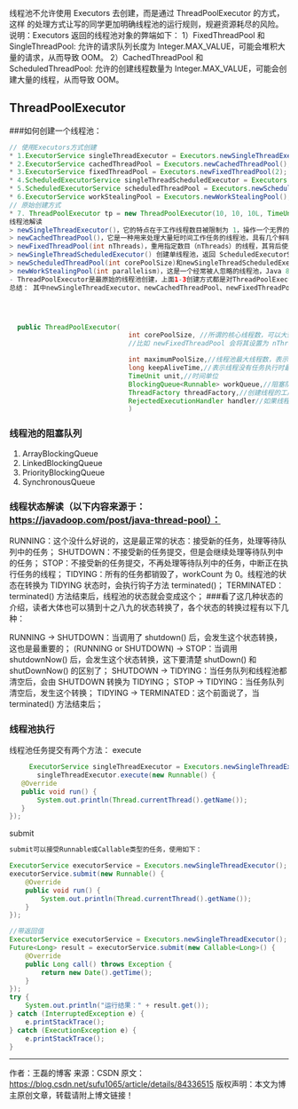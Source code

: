 线程池不允许使用 Executors 去创建，而是通过 ThreadPoolExecutor 的方式，这样
的处理方式让写的同学更加明确线程池的运行规则，规避资源耗尽的风险。
说明：Executors 返回的线程池对象的弊端如下：
1）FixedThreadPool 和 SingleThreadPool:
允许的请求队列长度为 Integer.MAX_VALUE，可能会堆积大量的请求，从而导致 OOM。
 2）CachedThreadPool 和 ScheduledThreadPool:
允许的创建线程数量为 Integer.MAX_VALUE，可能会创建大量的线程，从而导致 OOM。

## ThreadPoolExecutor
###如何创建一个线程池：

```java
// 使用Executors方式创建
* 1.ExecutorService singleThreadExecutor = Executors.newSingleThreadExecutor();
* 2.ExecutorService cachedThreadPool = Executors.newCachedThreadPool();
* 3.ExecutorService fixedThreadPool = Executors.newFixedThreadPool(2);
* 4.ScheduledExecutorService singleThreadScheduledExecutor = Executors.newSingleThreadScheduledExecutor();
* 5.ScheduledExecutorService scheduledThreadPool = Executors.newScheduledThreadPool(2);
* 6.ExecutorService workStealingPool = Executors.newWorkStealingPool();
// 原始创建方式
* 7. ThreadPoolExecutor tp = new ThreadPoolExecutor(10, 10, 10L, TimeUnit.SECONDS, new LinkedBlockingQueue<Runnable>());
线程池解读
> newSingleThreadExecutor()，它的特点在于工作线程数目被限制为 1，操作一个无界的工作队列，所以它保证了所有任务的都是被顺序执行，最多会有一个任务处于活动状态，并且不允许使用者改动线程池实例，因此可以避免其改变线程数目。
> newCachedThreadPool()，它是一种用来处理大量短时间工作任务的线程池，具有几个鲜明特点：它会试图缓存线程并重用，当无缓存线程可用时，就会创建新的工作线程；如果线程闲置的时间超过 60 秒，则被终止并移出缓存；长时间闲置时，这种线程池，不会消耗什么资源。其内部使用 SynchronousQueue 作为工作队列。
> newFixedThreadPool(int nThreads)，重用指定数目（nThreads）的线程，其背后使用的是无界的工作队列，任何时候最多有 nThreads 个工作线程是活动的。这意味着，如果任务数量超过了活动队列数目，将在工作队列中等待空闲线程出现；如果有工作线程退出，将会有新的工作线程被创建，以补足指定的数目 nThreads。
> newSingleThreadScheduledExecutor() 创建单线程池，返回 ScheduledExecutorService，可以进行定时或周期性的工作调度。
> newScheduledThreadPool(int corePoolSize)和newSingleThreadScheduledExecutor()类似，创建的是个 ScheduledExecutorService，可以进行定时或周期性的工作调度，区别在于单一工作线程还是多个工作线程。
> newWorkStealingPool(int parallelism)，这是一个经常被人忽略的线程池，Java 8 才加入这个创建方法，其内部会构建ForkJoinPool，利用Work-Stealing算法，并行地处理任务，不保证处理顺序。
- ThreadPoolExecutor是最原始的线程池创建，上面1-3创建方式都是对ThreadPoolExecutor的封装。
总结： 其中newSingleThreadExecutor、newCachedThreadPool、newFixedThreadPool是对ThreadPoolExecutor的封装实现，newSingleThreadScheduledExecutor、newScheduledThreadPool则为ThreadPoolExecutor子类ScheduledThreadPoolExecutor的封装，用于执行延迟任务，newWorkStealingPool则为Java 8新加的方法。




  public ThreadPoolExecutor(
                              int corePoolSize, //所谓的核心线程数，可以大致理解为长期驻留的线程数目（除非设置了 allowCoreThreadTimeOut）。对于不同的线程池，这个值可能会有很大区别，
                              //比如 newFixedThreadPool 会将其设置为 nThreads，而对于 newCachedThreadPool 则是为 0。

                              int maximumPoolSize,//线程池最大线程数，表示在线程池中最多能创建多少个线程。如果当线程池中的数量到达这个数字时，新来的任务会抛出异常。
                              long keepAliveTime,//表示线程没有任务执行时最多能保持多少时间会停止，然后线程池的数目维持在corePoolSize。
                              TimeUnit unit,//时间单位
                              BlockingQueue<Runnable> workQueue,//阻塞队列,用来存储等待执行的任务，如果当前对线程的需求超过了corePoolSize大小，才会放在这里。
                              ThreadFactory threadFactory,//创建线程的工厂
                              RejectedExecutionHandler handler//如果线程池已满（达到maximumPoolSize），新的任务如何处理处理。打印报错日志、抛出异常、存储到Mysql/redis用于后续处理等等，线程池默认也提供了几种处理方式见第5条目
                              )
```
### 线程池的阻塞队列
1. ArrayBlockingQueue
2. LinkedBlockingQueue
3. PriorityBlockingQueue
4. SynchronousQueue


### 线程状态解读（以下内容来源于：https://javadoop.com/post/java-thread-pool）：

RUNNING：这个没什么好说的，这是最正常的状态：接受新的任务，处理等待队列中的任务；
SHUTDOWN：不接受新的任务提交，但是会继续处理等待队列中的任务；
STOP：不接受新的任务提交，不再处理等待队列中的任务，中断正在执行任务的线程；
TIDYING：所有的任务都销毁了，workCount 为 0。线程池的状态在转换为 TIDYING 状态时，会执行钩子方法 terminated()；
TERMINATED：terminated() 方法结束后，线程池的状态就会变成这个；
###看了这几种状态的介绍，读者大体也可以猜到十之八九的状态转换了，各个状态的转换过程有以下几种：

RUNNING -> SHUTDOWN：当调用了 shutdown() 后，会发生这个状态转换，这也是最重要的；
(RUNNING or SHUTDOWN) -> STOP：当调用 shutdownNow() 后，会发生这个状态转换，这下要清楚 shutDown() 和 shutDownNow() 的区别了；
SHUTDOWN -> TIDYING：当任务队列和线程池都清空后，会由 SHUTDOWN 转换为 TIDYING；
STOP -> TIDYING：当任务队列清空后，发生这个转换；
TIDYING -> TERMINATED：这个前面说了，当 terminated() 方法结束后；

### 线程池执行
线程池任务提交有两个方法：
execute
 ```java
      ExecutorService singleThreadExecutor = Executors.newSingleThreadExecutor();
        singleThreadExecutor.execute(new Runnable() {
    @Override
    public void run() {
        System.out.println(Thread.currentThread().getName());
    }
});

 ```
submit
```java
submit可以接受Runnable或Callable类型的任务，使用如下：

ExecutorService executorService = Executors.newSingleThreadExecutor();
executorService.submit(new Runnable() {
    @Override
    public void run() {
        System.out.println(Thread.currentThread().getName());
    }
});

//带返回值
ExecutorService executorService = Executors.newSingleThreadExecutor();
Future<Long> result = executorService.submit(new Callable<Long>() {
    @Override
    public Long call() throws Exception {
        return new Date().getTime();
    }
});
try {
    System.out.println("运行结果：" + result.get());
} catch (InterruptedException e) {
    e.printStackTrace();
} catch (ExecutionException e) {
    e.printStackTrace();
}

 ```


---------------------
作者：王磊的博客
来源：CSDN
原文：https://blog.csdn.net/sufu1065/article/details/84336515
版权声明：本文为博主原创文章，转载请附上博文链接！
